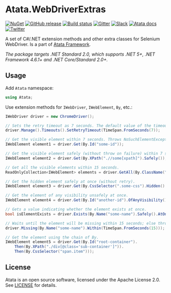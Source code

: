 # Atata.WebDriverExtras

[![NuGet](http://img.shields.io/nuget/v/Atata.WebDriverExtras.svg?style=flat)](https://www.nuget.org/packages/Atata.WebDriverExtras/)
[![GitHub release](https://img.shields.io/github/release/atata-framework/atata-webdriverextras.svg)](https://github.com/atata-framework/atata-webdriverextras/releases)
[![Build status](https://dev.azure.com/atata-framework/atata-webdriverextras/_apis/build/status/atata-webdriverextras-ci)](https://dev.azure.com/atata-framework/atata-webdriverextras/_build/latest?definitionId=11)
[![Gitter](https://badges.gitter.im/atata-framework/atata-webdriverextras.svg)](https://gitter.im/atata-framework/atata-webdriverextras)
[![Slack](https://img.shields.io/badge/join-Slack-green.svg?colorB=4EB898)](https://join.slack.com/t/atata-framework/shared_invite/zt-5j3lyln7-WD1ZtMDzXBhPm0yXLDBzbA)
[![Atata docs](https://img.shields.io/badge/docs-Atata_Framework-orange.svg)](https://atata.io)
[![Twitter](https://img.shields.io/badge/follow-@AtataFramework-blue.svg)](https://twitter.com/AtataFramework)

A set of C#/.NET extension methods and other extra classes for Selenium WebDriver.
Is a part of [Atata Framework](https://atata.io).

*The package targets .NET Standard 2.0, which supports .NET 5+, .NET Framework 4.6.1+ and .NET Core/Standard 2.0+.*

## Usage

Add `Atata` namespace:

```C#
using Atata;
```

Use extension methods for `IWebDriver`, `IWebElement`, `By`, etc.:

```C#
IWebDriver driver = new ChromeDriver();

// Sets the retry timeout as 7 seconds. The default value of the timeout is 5 seconds.
driver.Manage().Timeouts().SetRetryTimeout(TimeSpan.FromSeconds(7));

// Get the visible element within 7 seconds. Throws NoSuchElementException if the element is not found.
IWebElement element1 = driver.Get(By.Id("some-id"));

// Get the visible element safely (without throw on failure) within 7 seconds. Returns null if the element is not found.
IWebElement element2 = driver.Get(By.XPath(".//some[xpath]").Safely());

// Get all the visible elements within 15 seconds.
ReadOnlyCollection<IWebElement> elements = driver.GetAll(By.ClassName("some-class").Within(TimeSpan.FromSeconds(15)));

// Get the hidden element safely at once (without retry).
IWebElement element3 = driver.Get(By.CssSelector(".some-css").Hidden().Safely().AtOnce());

// Get the element of any visibility unsafely at once.
IWebElement element4 = driver.Get(By.Id("another-id").OfAnyVisibility().AtOnce());

// Gets a value indicating whether the element exists at once.
bool isElementExists = driver.Exists(By.Name("some-name").Safely().AtOnce());

// Waits until the element will be missing within 15 seconds; else throws NotMissingElementException.
driver.Missing(By.Name("some-name").Within(TimeSpan.FromSeconds(15)));

// Get the element using the chain of By.
IWebElement element5 = driver.Get(By.Id("root-container").
    Then(By.XPath("./div[@class='sub-container']")).
    Then(By.CssSelector("span.item")));
```

## License

Atata is an open source software, licensed under the Apache License 2.0.
See [LICENSE](LICENSE) for details.
